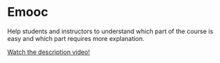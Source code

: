 # Emooc
Help students and instructors to understand which part of the course is easy and which part requires more explanation.


[Watch the description video!](https://youtu.be/O5QVxnRMX98)
